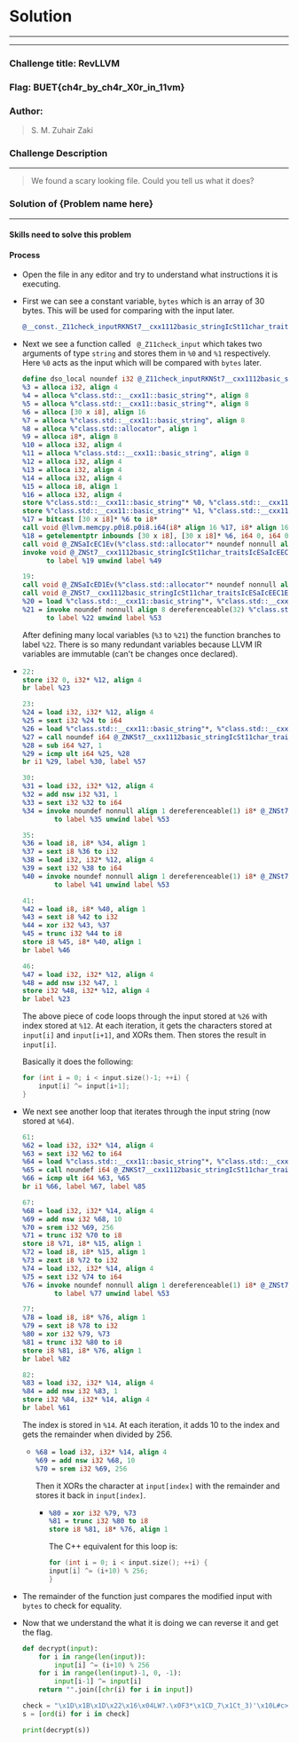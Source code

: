 # Solution

---

---

### Challenge title: RevLLVM

### Flag: BUET{ch4r_by_ch4r_X0r_in_11vm}

### Author:

> S. M. Zuhair Zaki

### Challenge Description

---

> We found a scary looking file. Could you tell us what it does?

### Solution of {Problem name here}

---

#### Skills need to solve this problem

#### Process

* Open the file in any editor and try to understand what instructions it is executing.

* First we can see a constant variable, `bytes` which is an array of 30 bytes. This will be used for comparing with the input later.
  
  ```llvm
  @__const._Z11check_inputRKNSt7__cxx1112basic_stringIcSt11char_traitsIcESaIcEEERS4_.bytes = private unnamed_addr constant [30 x i8] c"\1D\1B\1D\22\16\04LW?.\0F3*\1CD_7\1Ct_3)'\10L#c>6Z"
  ```

* Next we see a function called ` @_Z11check_input` which takes two arguments of type `string` and stores them in `%0` and `%1` respectively. Here `%0` acts as the input which will be compared with `bytes` later.
  
  ```llvm
  define dso_local noundef i32 @_Z11check_inputRKNSt7__cxx1112basic_stringIcSt11char_traitsIcESaIcEEERS4_(%"class.std::__cxx11::basic_string"* noundef nonnull align 8 dereferenceable(32) %0, %"class.std::__cxx11::basic_string"* noundef nonnull align 8 dereferenceable(32) %1) #4 personality i8* bitcast (i32 (...)* @__gxx_personality_v0 to i8*) {
  %3 = alloca i32, align 4
  %4 = alloca %"class.std::__cxx11::basic_string"*, align 8
  %5 = alloca %"class.std::__cxx11::basic_string"*, align 8
  %6 = alloca [30 x i8], align 16
  %7 = alloca %"class.std::__cxx11::basic_string", align 8
  %8 = alloca %"class.std::allocator", align 1
  %9 = alloca i8*, align 8
  %10 = alloca i32, align 4
  %11 = alloca %"class.std::__cxx11::basic_string", align 8
  %12 = alloca i32, align 4
  %13 = alloca i32, align 4
  %14 = alloca i32, align 4
  %15 = alloca i8, align 1
  %16 = alloca i32, align 4
  store %"class.std::__cxx11::basic_string"* %0, %"class.std::__cxx11::basic_string"** %4, align 8
  store %"class.std::__cxx11::basic_string"* %1, %"class.std::__cxx11::basic_string"** %5, align 8
  %17 = bitcast [30 x i8]* %6 to i8*
  call void @llvm.memcpy.p0i8.p0i8.i64(i8* align 16 %17, i8* align 16 getelementptr inbounds ([30 x i8], [30 x i8]* @__const._Z11check_inputRKNSt7__cxx1112basic_stringIcSt11char_traitsIcESaIcEEERS4_.bytes, i32 0, i32 0), i64 30, i1 false)
  %18 = getelementptr inbounds [30 x i8], [30 x i8]* %6, i64 0, i64 0
  call void @_ZNSaIcEC1Ev(%"class.std::allocator"* noundef nonnull align 1 dereferenceable(1) %8) #3
  invoke void @_ZNSt7__cxx1112basic_stringIcSt11char_traitsIcESaIcEEC1EPKcmRKS3_(%"class.std::__cxx11::basic_string"* noundef nonnull align 8 dereferenceable(32) %7, i8* noundef %18, i64 noundef 30, %"class.std::allocator"* noundef nonnull align 1 dereferenceable(1) %8)
        to label %19 unwind label %49
  
  19:                                               
  call void @_ZNSaIcED1Ev(%"class.std::allocator"* noundef nonnull align 1 dereferenceable(1) %8) #3
  call void @_ZNSt7__cxx1112basic_stringIcSt11char_traitsIcESaIcEEC1Ev(%"class.std::__cxx11::basic_string"* noundef nonnull align 8 dereferenceable(32) %11) #3
  %20 = load %"class.std::__cxx11::basic_string"*, %"class.std::__cxx11::basic_string"** %4, align 8
  %21 = invoke noundef nonnull align 8 dereferenceable(32) %"class.std::__cxx11::basic_string"* @_ZNSt7__cxx1112basic_stringIcSt11char_traitsIcESaIcEE6assignERKS4_(%"class.std::__cxx11::basic_string"* noundef nonnull align 8 dereferenceable(32) %11, %"class.std::__cxx11::basic_string"* noundef nonnull align 8 dereferenceable(32) %20)
        to label %22 unwind label %53
  ```
  
    After defining many local variables (`%3` to `%21`) the function branches to label `%22`. There is so many redundant variables because LLVM IR variables are immutable (can't be changes once declared).

* ```llvm
  22:                                               
  store i32 0, i32* %12, align 4
  br label %23
  
  23:                                               
  %24 = load i32, i32* %12, align 4
  %25 = sext i32 %24 to i64
  %26 = load %"class.std::__cxx11::basic_string"*, %"class.std::__cxx11::basic_string"** %4, align 8
  %27 = call noundef i64 @_ZNKSt7__cxx1112basic_stringIcSt11char_traitsIcESaIcEE4sizeEv(%"class.std::__cxx11::basic_string"* noundef nonnull align 8 dereferenceable(32) %26) #3
  %28 = sub i64 %27, 1
  %29 = icmp ult i64 %25, %28
  br i1 %29, label %30, label %57
  
  30:                                               
  %31 = load i32, i32* %12, align 4
  %32 = add nsw i32 %31, 1
  %33 = sext i32 %32 to i64
  %34 = invoke noundef nonnull align 1 dereferenceable(1) i8* @_ZNSt7__cxx1112basic_stringIcSt11char_traitsIcESaIcEEixEm(%"class.std::__cxx11::basic_string"* noundef nonnull align 8 dereferenceable(32) %11, i64 noundef %33)
          to label %35 unwind label %53
  
  35:                                               
  %36 = load i8, i8* %34, align 1
  %37 = sext i8 %36 to i32
  %38 = load i32, i32* %12, align 4
  %39 = sext i32 %38 to i64
  %40 = invoke noundef nonnull align 1 dereferenceable(1) i8* @_ZNSt7__cxx1112basic_stringIcSt11char_traitsIcESaIcEEixEm(%"class.std::__cxx11::basic_string"* noundef nonnull align 8 dereferenceable(32) %11, i64 noundef %39)
          to label %41 unwind label %53
  
  41:                                               
  %42 = load i8, i8* %40, align 1
  %43 = sext i8 %42 to i32
  %44 = xor i32 %43, %37
  %45 = trunc i32 %44 to i8
  store i8 %45, i8* %40, align 1
  br label %46
  
  46:                                               
  %47 = load i32, i32* %12, align 4
  %48 = add nsw i32 %47, 1
  store i32 %48, i32* %12, align 4
  br label %23
  ```
  
  The above piece of code loops through the input stored at `%26` with index stored at `%12`. At each iteration, it gets the characters stored at `input[i]` and `input[i+1]`, and XORs them. Then stores the result in `input[i]`.
  
  Basically it does the following:
  
  ```cpp
  for (int i = 0; i < input.size()-1; ++i) {
      input[i] ^= input[i+1];
  }
  ```

* We next see another loop that iterates through the input string (now stored at `%64`).
  
  ```llvm
  61:                                               
  %62 = load i32, i32* %14, align 4
  %63 = sext i32 %62 to i64
  %64 = load %"class.std::__cxx11::basic_string"*, %"class.std::__cxx11::basic_string"** %4, align 8
  %65 = call noundef i64 @_ZNKSt7__cxx1112basic_stringIcSt11char_traitsIcESaIcEE4sizeEv(%"class.std::__cxx11::basic_string"* noundef nonnull align 8 dereferenceable(32) %64) #3
  %66 = icmp ult i64 %63, %65
  br i1 %66, label %67, label %85
  
  67:                                               
  %68 = load i32, i32* %14, align 4
  %69 = add nsw i32 %68, 10
  %70 = srem i32 %69, 256
  %71 = trunc i32 %70 to i8
  store i8 %71, i8* %15, align 1
  %72 = load i8, i8* %15, align 1
  %73 = zext i8 %72 to i32
  %74 = load i32, i32* %14, align 4
  %75 = sext i32 %74 to i64
  %76 = invoke noundef nonnull align 1 dereferenceable(1) i8* @_ZNSt7__cxx1112basic_stringIcSt11char_traitsIcESaIcEEixEm(%"class.std::__cxx11::basic_string"* noundef nonnull align 8 dereferenceable(32) %11, i64 noundef %75)
          to label %77 unwind label %53
  
  77:                                               
  %78 = load i8, i8* %76, align 1
  %79 = sext i8 %78 to i32
  %80 = xor i32 %79, %73
  %81 = trunc i32 %80 to i8
  store i8 %81, i8* %76, align 1
  br label %82
  
  82:                                               
  %83 = load i32, i32* %14, align 4
  %84 = add nsw i32 %83, 1
  store i32 %84, i32* %14, align 4
  br label %61
  ```
  
    The index is stored in `%14`. At each iteration, it adds 10 to the index and gets the remainder when divided by 256.
  
  * ```llvm
    %68 = load i32, i32* %14, align 4
    %69 = add nsw i32 %68, 10
    %70 = srem i32 %69, 256
    ```
    
    Then it XORs the character at `input[index]` with the remainder and stores it back in `input[index]`.
    
    * ```llvm
      %80 = xor i32 %79, %73
      %81 = trunc i32 %80 to i8
      store i8 %81, i8* %76, align 1
      ```
      
      The C++ equivalent for this loop is:
      
      ```cpp
      for (int i = 0; i < input.size(); ++i) {
      input[i] ^= (i+10) % 256;
      }
      ```

* The remainder of the function just compares the modified input with `bytes` to check for equality.

* Now that we understand the what it is doing we can reverse it and get the flag.
  
  ```py
  def decrypt(input):
      for i in range(len(input)):
          input[i] ^= (i+10) % 256
      for i in range(len(input)-1, 0, -1):
          input[i-1] ^= input[i]
      return "".join([chr(i) for i in input])
  
  check = "\x1D\x1B\x1D\x22\x16\x04LW?.\x0F3*\x1CD_7\x1Ct_3)'\x10L#c>6Z"
  s = [ord(i) for i in check]
  
  print(decrypt(s))
  ```